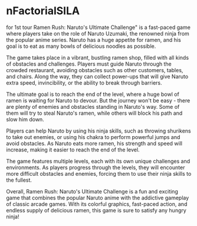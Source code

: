 # nFactorialSILA
for 1st tour 
Ramen Rush: Naruto's Ultimate Challenge" is a fast-paced game where players take on the role of Naruto Uzumaki, the renowned ninja from the popular anime series. Naruto has a huge appetite for ramen, and his goal is to eat as many bowls of delicious noodles as possible.

The game takes place in a vibrant, bustling ramen shop, filled with all kinds of obstacles and challenges. Players must guide Naruto through the crowded restaurant, avoiding obstacles such as other customers, tables, and chairs. Along the way, they can collect power-ups that will give Naruto extra speed, invincibility, or the ability to break through barriers.

The ultimate goal is to reach the end of the level, where a huge bowl of ramen is waiting for Naruto to devour. But the journey won't be easy - there are plenty of enemies and obstacles standing in Naruto's way. Some of them will try to steal Naruto's ramen, while others will block his path and slow him down.

Players can help Naruto by using his ninja skills, such as throwing shurikens to take out enemies, or using his chakra to perform powerful jumps and avoid obstacles. As Naruto eats more ramen, his strength and speed will increase, making it easier to reach the end of the level.

The game features multiple levels, each with its own unique challenges and environments. As players progress through the levels, they will encounter more difficult obstacles and enemies, forcing them to use their ninja skills to the fullest.

Overall, Ramen Rush: Naruto's Ultimate Challenge is a fun and exciting game that combines the popular Naruto anime with the addictive gameplay of classic arcade games. With its colorful graphics, fast-paced action, and endless supply of delicious ramen, this game is sure to satisfy any hungry ninja!
